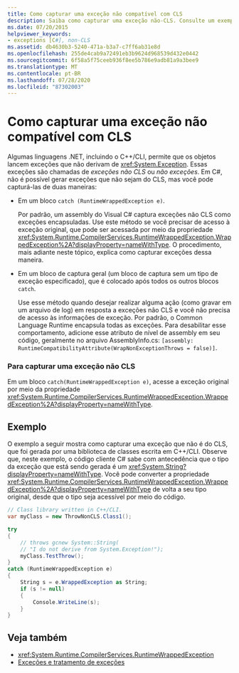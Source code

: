 ```yaml
---
title: Como capturar uma exceção não compatível com CLS
description: Saiba como capturar uma exceção não-CLS. Consulte um exemplo de código e exiba recursos adicionais disponíveis.
ms.date: 07/20/2015
helpviewer_keywords:
- exceptions [C#], non-CLS
ms.assetid: db4630b3-5240-471a-b3a7-c7ff6ab31e8d
ms.openlocfilehash: 255de4cab9a72491eb3b9624d968539d432e0442
ms.sourcegitcommit: 6f58a5f75ceeb936f8ee5b786e9adb81a9a3bee9
ms.translationtype: MT
ms.contentlocale: pt-BR
ms.lasthandoff: 07/28/2020
ms.locfileid: "87302003"
---
```

# <a name="how-to-catch-a-non-cls-exception"></a>Como capturar uma exceção não compatível com CLS
Algumas linguagens .NET, incluindo o C++/CLI, permite que os objetos lancem exceções que não derivam de <xref:System.Exception>. Essas exceções são chamadas de *exceções não CLS* ou *não exceções*. Em C#, não é possível gerar exceções que não sejam do CLS, mas você pode capturá-las de duas maneiras:  
  
- Em um bloco `catch (RuntimeWrappedException e)`.
  
     Por padrão, um assembly do Visual C# captura exceções não CLS como exceções encapsuladas. Use este método se você precisar de acesso à exceção original, que pode ser acessada por meio da propriedade <xref:System.Runtime.CompilerServices.RuntimeWrappedException.WrappedException%2A?displayProperty=nameWithType>. O procedimento, mais adiante neste tópico, explica como capturar exceções dessa maneira.  
  
- Em um bloco de captura geral (um bloco de captura sem um tipo de exceção especificado), que é colocado após todos os outros blocos `catch`.
  
     Use esse método quando desejar realizar alguma ação (como gravar em um arquivo de log) em resposta a exceções não CLS e você não precisa de acesso às informações de exceção. Por padrão, o Common Language Runtime encapsula todas as exceções. Para desabilitar esse comportamento, adicione esse atributo de nível de assembly em seu código, geralmente no arquivo AssemblyInfo.cs: `[assembly: RuntimeCompatibilityAttribute(WrapNonExceptionThrows = false)]`.  
  
### <a name="to-catch-a-non-cls-exception"></a>Para capturar uma exceção não CLS  
  
Em um bloco `catch(RuntimeWrappedException e)`, acesse a exceção original por meio da propriedade <xref:System.Runtime.CompilerServices.RuntimeWrappedException.WrappedException%2A?displayProperty=nameWithType>.  
  
## <a name="example"></a>Exemplo  
 O exemplo a seguir mostra como capturar uma exceção que não é do CLS, que foi gerada por uma biblioteca de classes escrita em C++/CLI. Observe que, neste exemplo, o código cliente C# sabe com antecedência que o tipo da exceção que está sendo gerada é um <xref:System.String?displayProperty=nameWithType>. Você pode converter a propriedade <xref:System.Runtime.CompilerServices.RuntimeWrappedException.WrappedException%2A?displayProperty=nameWithType> de volta a seu tipo original, desde que o tipo seja acessível por meio do código.  
  
```csharp
// Class library written in C++/CLI.
var myClass = new ThrowNonCLS.Class1();

try
{
    // throws gcnew System::String(  
    // "I do not derive from System.Exception!");  
    myClass.TestThrow();
}
catch (RuntimeWrappedException e)
{
    String s = e.WrappedException as String;
    if (s != null)
    {
        Console.WriteLine(s);
    }
}
```  
  
## <a name="see-also"></a>Veja também

- <xref:System.Runtime.CompilerServices.RuntimeWrappedException>
- [Exceções e tratamento de exceções](./index.md)
